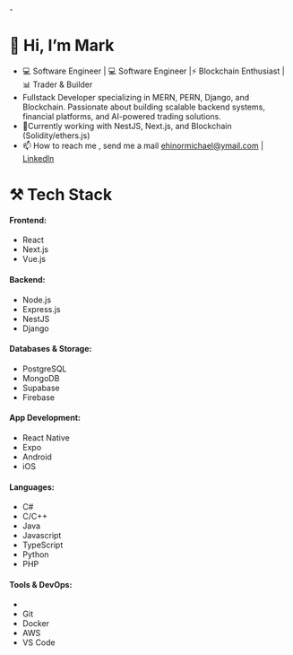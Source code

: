 -<h1> 👋 Hi, I’m Mark</h1>
- 💻 Software Engineer | 💻 Software Engineer |⚡ Blockchain Enthusiast | 📊 Trader & Builder 
-  Fullstack Developer specializing in MERN, PERN, Django, and Blockchain. Passionate about building scalable backend systems, financial platforms, and AI-powered trading solutions.
- 🌱Currently working with NestJS, Next.js, and Blockchain (Solidity/ethers.js)
- 📫 How to reach me , send me a mail ehinormichael@ymail.com | <a href="https://www.linkedin.com/in/mark-ehizibue-047603a3/">LinkedIn</a>


<h1>⚒️ Tech Stack</h1>
<h4>Frontend:</h4>
<ul>
  <li>React</li>
    <li>Next.js</li>
    <li>Vue.js</li>
</ul>




<h4>Backend:</h4>
<ul>
  <li>Node.js</li>
   <li>Express.js</li>
   <li>NestJS</li>
   <li>Django</li>
</ul>





<h4>Databases & Storage:</h4>
<ul>
  <li>
    PostgreSQL
  </li>
  <li>
    MongoDB
  </li>
  <li>
    Supabase
  </li>
  <li>
    Firebase
  </li>
</ul>




<h4>App Development:</h4>
<ul>
  <li>React Native</li>
   <li>Expo</li>
   <li>Android</li>
   <li>iOS</li>
</ul>




<h4>Languages:</h4>
<ul>
  <li>C#</li>
    <li>C/C++</li>
    <li>Java</li>
    <li>Javascript</li>
  <li>TypeScript</li>
   <li>Python</li>
  <li>PHP</li>
</ul>



<h4>Tools & DevOps:</h4>
<ul>
  <li></li>
    <li>Git</li>
    <li>Docker</li>
    <li>AWS</li>
    <li>VS Code</li>
</ul>




<!---
phoenix-da-phenom/phoenix-da-phenom is a ✨ special ✨ repository because its `README.md` (this file) appears on your GitHub profile.
You can click the Preview link to take a look at your changes.
--->
